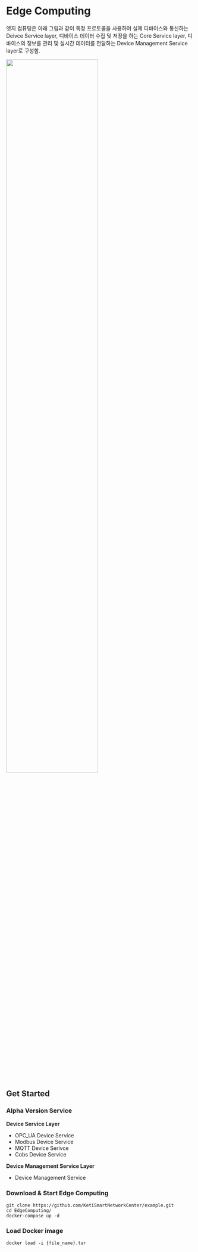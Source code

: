 # Edge Computing
엣지 컴퓨팅은 아래 그림과 같이 특정 프로토콜을 사용하여 실제 디바이스와 통신하는 Deivce Service layer, 디바이스 데이터 수집 및 저장을 하는 Core Service layer, 디바이스의 정보를 관리 및 실시간 데이터를 전달하는 Device Management Service layer로 구성함.

<img width="70%" src="https://user-images.githubusercontent.com/120157640/207243629-53198c5c-c594-4d8d-8150-4c3da0f8ab45.png">

## Get Started
### Alpha Version Service
**Device Service Layer**
* OPC_UA Device Service
* Modbus Device Service
* MQTT Device Serivce
* Cobs Device Service

**Device Management Service Layer**
* Device Management Service

### Download & Start Edge Computing 
```
git clone https://github.com/KetiSmartNetworkCenter/example.git
cd EdgeComputing/
docker-compose up -d
```
### Load Docker image
```
docker load -i {file_name}.tar
```
